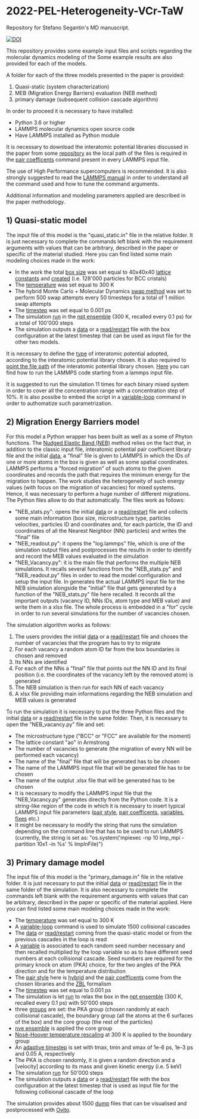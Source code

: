# 2022-PEL-Heterogeneity-VCr-TaW
Repository for Stefano Segantin's MD manuscript.

<a href="https://www.zenodo.org/badge/latestdoi/490487100"><img src="https://www.zenodo.org/badge/490487100.svg" alt="DOI"></a>

This repository provides some example input files and scripts regarding the molecular dynamics modeling of the
Some example results are also provided for each of the models.

A folder for each of the three models presented in the paper is provided:
1) Quasi-static (system characterization)
2) MEB (Migration Energy Barriers) evaluation (NEB method)
3) primary damage (subsequent collision cascade algorithm)

In order to proceed it is necessary to have installed:
- Python 3.6 or higher
- LAMMPS molecular dynamics open source code
- Have LAMMPS installed as Python module

It is necessary to download the interatomic potential libraries discussed in the paper from some [repository](https://www.ctcms.nist.gov/potentials/) as the local path of the files is required in the [pair coefficents](https://docs.lammps.org/pair_coeff.html) command present in every LAMMPS input file.

The use of High Performance supercomputers is recommended.
It is also strongly suggested to read the [LAMMPS manual](https://docs.lammps.org/Intro.html) in order to understand all the command used and how to tune the command arguments.

Additional information and modeling parameters applied are described in the paper methodology.

## 1) Quasi-static model
The input file of this model is the "quasi_static.in" file in the relative folder. It is just necessary to complete the commands left blank with the requirement arguments with values that can be arbitrary, described in the paper or specific of the material studied. Here you can find listed some main modeling choices made in the work:
- In the work the total [box size](https://docs.lammps.org/region.html) was set equal to 40x40x40 [lattice constants](https://docs.lammps.org/lattice.html) and [created](https://docs.lammps.org/create_box.html) (i.e. 128'000 particles for BCC cristals)
- The [temperature](https://docs.lammps.org/velocity.html) was set equal to 300 K
- The hybrid Monte Carlo + Molecular Dynamics [swap method](https://docs.lammps.org/fix_atom_swap.html) was set to perform 500 swap attempts every 50 timesteps for a total of 1 million swap attempts
- The [timestep](https://docs.lammps.org/timestep.html) was set equal to 0.001 ps
- The simulation [run](https://docs.lammps.org/run.html) in the [npt ensemble](https://docs.lammps.org/fix_nh.html) (300 K, recalled every 0.1 ps) for a total of 100'000 steps
- The simulation outputs a [data](https://docs.lammps.org/write_data.html) or a [read/restart](https://docs.lammps.org/read_restart.html) file with the box configuration at the latest timestep that can be used as input file for the other two models.

It is necessary to define the [type](https://docs.lammps.org/pair_style.html) of interatomic potential adopted, according to the interatomic potential library chosen. It is also required to [point the file path](https://docs.lammps.org/pair_coeff.html) of the interatomic potential library chosen.
[Here](https://docs.lammps.org/Run_head.html) you can find how to run the LAMMPS code starting from a lammps input file.

It is suggested to run the simulation 11 times for each binary mixed system in order to cover all the concentration range with a concentration step of 10%.
It is also possibe to embed the script in a [variable-loop](https://docs.lammps.org/variable.html) command in order to authomatize such parametrization.

## 2) Migration Energy Barriers model
For this model a Python wrapper has been built as well as a some of Phyton functions. The [Nudged Elastic Band (NEB)](https://docs.lammps.org/fix_neb.html) method relies on the fact that, in addition to the classic input file, interatomic potential pair coefficient library file and the initial [data](https://docs.lammps.org/write_data.html), a "final" file is given to LAMMPS in which the IDs of one or more atoms in the box is given as well as some spatial coordinates. LAMMPS performs a "forced migration" of such atoms to the given coordinates and records the path that requires the minimum energy for the migration to happen. The work studies the heterogeneity of such energy values (with focus on the migration of vacancies) for mixed systems. Hence, it was necessary to perform a huge number of different migrations. The Python files allow to do that automatically. The files work as follows:

- "NEB_stats.py": opens the initial [data](https://docs.lammps.org/write_data.html) or a [read/restart](https://docs.lammps.org/read_restart.html) file and collects some main information (box size, microstructure type, particles velocities, particles ID and coordinates and, for each particle, the ID and coordinates of all the Nearest Neighbor (NN) particles) and writes the "final" file
- "NEB_readout.py": it opens the "log.lammps" file, which is one of the simulation output files and postprocesses the results in order to identify and record the MEB values evaluated in the simulation
- "NEB_Vacancy.py": it is the main file that performs the multiple NEB simulations. It recalls several functions from the "NEB_stats.py" and "NEB_readout.py" files in order to read the model configuration and setup the input file. In generates the actual LAMMPS input file for the NEB simulation alongside the "initial" file that gets generated by a function of the "NEB_stats.py" file here recalled. It records all the important outputs (vacancy ID, NNs IDs, atom type and MEB value) and write them in a xlsx file. The whole process is embedded in a "for" cycle in order to run several simulations for the number of vacancies chosen. 

The simulation algorithm works as follows:
1) The users provides the initial [data](https://docs.lammps.org/write_data.html) or a [read/restart](https://docs.lammps.org/read_restart.html) file and choses the number of vacancies that the program has to try to migrate
2) For each vacancy a random atom ID far from the box boundaries is chosen and removed
3) Its NNs are identified
4) For each of the NNs a "final" file that points out the NN ID and its final position (i.e. the coordinates of the vacancy left by the removed atom) is generated
5) The NEB simulation is then run for each NN of each vacancy
6) A xlsx file providing main informations regarding the NEB simulation and MEB values is generated

To run the simulation it is necessary to put the three Python files and the initial [data](https://docs.lammps.org/write_data.html) or a [read/restart](https://docs.lammps.org/read_restart.html) file in the same folder. Then, it is necessary to open the "NEB_vacancy.py" file and set:
- The microstructure type ("BCC" or "FCC" are available for the moment)
- The lattice constant "ao" in Armstrong
- The number of vacancies to generate (the migration of every NN will be performed each vacancy)
- The name of the "final" file that will be generated has to be chosen
- The name of the LAMMPS input file that will be generated file has to be chosen
- The name of the outplut .xlsx file that will be generated has to be chosen
- It is necessary to modify the LAMMPS input file that the "NEB_Vacancy.py" generates directly from the Python code. It is a string-like region of the code in which it is necessary to insert typical LAMMPS input file parameters ([pair style](https://docs.lammps.org/pair_style.html), [pair coefficents](https://docs.lammps.org/pair_coeff.html), [variables](https://docs.lammps.org/variable.html), [fixes](https://docs.lammps.org/fixes.html) etc.)
- It might be necessary to modify the string that runs the simulation depending on the command line that has to be used to run LAMMPS (currently, the string is set as: "os.system('mpiexec -np 10 lmp_mpi -partition 10x1 -in %s' % lmpInFile)")

## 3) Primary damage model
The input file of this model is the "primary_damage.in" file in the relative folder. It is just necessary to put the initial [data](https://docs.lammps.org/write_data.html) or [read/restart](https://docs.lammps.org/read_restart.html) file in the same folder of the simulation. It is also necessary to complete the commands left blank with the requirement arguments with values that can be arbitrary, described in the paper or specific of the material applied. Here you can find listed some main modeling choices made in the work:
- The [temperature](https://docs.lammps.org/velocity.html) was set equal to 300 K
- A [variable-loop](https://docs.lammps.org/variable.html) command is used to simulate 1500 collisional cascades
- The [data](https://docs.lammps.org/write_data.html) or [read/restart](https://docs.lammps.org/read_restart.html) coming from the quasi-static model or from the previous cascades in the loop is read
- A [variable](https://docs.lammps.org/variable.html) is associated to each random seed number necessary and then recalled multiplied by the loop variable so as to have different seed numbers at each collisional cascade. Seed numbers are required for the primary knock on atom (PKA) choice, for the two angles of the PKA direction and for the temperature distribution
- The [pair style](https://docs.lammps.org/pair_style.html) here is [hybrid](https://docs.lammps.org/pair_hybrid.html) and the [pair coefficents](https://docs.lammps.org/pair_coeff.html) come from the chosen libraries and the [ZBL](https://docs.lammps.org/pair_zbl.html) formalism
- The [timestep](https://docs.lammps.org/timestep.html) was set equal to 0.001 ps
- The simulation is let [run](https://docs.lammps.org/run.html) to relax the box in the [npt ensemble](https://docs.lammps.org/fix_nh.html) (300 K, recalled every 0.1 ps) with 50'000 steps
- three [groups](https://docs.lammps.org/group.html) are set: the PKA group (chosen randomly at each collisional cascade), the boundary group (all the atoms at the 6 surfaces of the box) and the core group (the rest of the particles)
- [nve ensemble](https://docs.lammps.org/fix_nve.html) is applied the core group
- [Nosé-Hoover temperature rescaling](https://docs.lammps.org/fix_temp_rescale.html) at 300 K is applied to the boundary group 
- An [adaptive timestep](https://docs.lammps.org/fix_dt_reset.html) is set with tmax, tmin and xmax of 1e-6 ps, 1e-3 ps and 0.05 A, respectively
- The PKA is chosen randomly, it is given a random direction and a [velocity] according to its mass and given kinetic energy (i.e. 5 keV)
- The simulation [run](https://docs.lammps.org/run.html) for 50'000 steps
- The simulation outputs a [data](https://docs.lammps.org/write_data.html) or a [read/restart](https://docs.lammps.org/read_restart.html) file with the box configuration at the latest timestep that is used as input file for the following collisional cascade of the loop

The simulation provides about 1500 [dump](https://docs.lammps.org/dump.html) files that can be visualised and postprocessed with [Ovito](https://www.ovito.org/about/).
